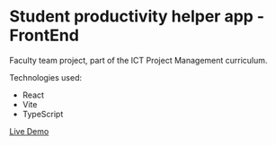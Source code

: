 # Student productivity helper app - FrontEnd
Faculty team project, part of the ICT Project Management curriculum.

Technologies used:
<ul>
  <li>React</li>
  <li>Vite</li>
  <li>TypeScript</li>
</ul> 

<a href="https://student-productivity-helper-app.netlify.app/" target="_blank"> Live Demo  </a>
